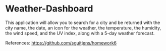 # Weather-Dashboard

This application will allow you to search for a city and be returned with the city name, the date, an icon for the weather, the temperature, the humidity, the wind speed, and the UV index, along with a 5-day weather forecast. 


References:
https://github.com/sguitjens/homework6
